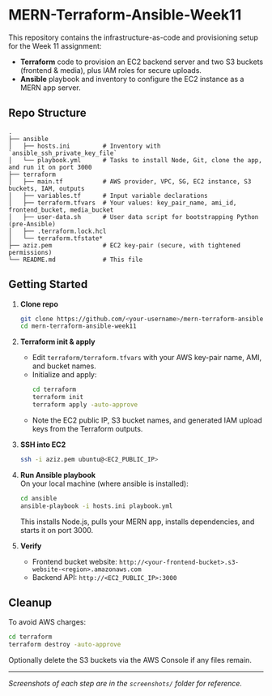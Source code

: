 # MERN-Terraform-Ansible-Week11

This repository contains the infrastructure-as-code and provisioning setup for the Week 11 assignment:
- **Terraform** code to provision an EC2 backend server and two S3 buckets (frontend & media), plus IAM roles for secure uploads.
- **Ansible** playbook and inventory to configure the EC2 instance as a MERN app server.

## Repo Structure

```
.
├── ansible
│   ├── hosts.ini         # Inventory with `ansible_ssh_private_key_file`
│   └── playbook.yml      # Tasks to install Node, Git, clone the app, and run it on port 3000
├── terraform
│   ├── main.tf           # AWS provider, VPC, SG, EC2 instance, S3 buckets, IAM, outputs
│   ├── variables.tf      # Input variable declarations
│   ├── terraform.tfvars  # Your values: key_pair_name, ami_id, frontend_bucket, media_bucket
│   ├── user-data.sh      # User data script for bootstrapping Python (pre-Ansible)
│   ├── .terraform.lock.hcl
│   └── terraform.tfstate*
├── aziz.pem              # EC2 key-pair (secure, with tightened permissions)
└── README.md             # This file
```

## Getting Started

1. **Clone repo**  
   ```bash
   git clone https://github.com/<your-username>/mern-terraform-ansible-week11.git
   cd mern-terraform-ansible-week11
   ```

2. **Terraform init & apply**  
   - Edit `terraform/terraform.tfvars` with your AWS key-pair name, AMI, and bucket names.  
   - Initialize and apply:
     ```bash
     cd terraform
     terraform init
     terraform apply -auto-approve
     ```
   - Note the EC2 public IP, S3 bucket names, and generated IAM upload keys from the Terraform outputs.

3. **SSH into EC2**  
   ```bash
   ssh -i aziz.pem ubuntu@<EC2_PUBLIC_IP>
   ```

4. **Run Ansible playbook**  
   On your local machine (where ansible is installed):
   ```bash
   cd ansible
   ansible-playbook -i hosts.ini playbook.yml
   ```
   This installs Node.js, pulls your MERN app, installs dependencies, and starts it on port 3000.

5. **Verify**  
   - Frontend bucket website: `http://<your-frontend-bucket>.s3-website-<region>.amazonaws.com`
   - Backend API: `http://<EC2_PUBLIC_IP>:3000`

## Cleanup

To avoid AWS charges:
```bash
cd terraform
terraform destroy -auto-approve
```
Optionally delete the S3 buckets via the AWS Console if any files remain.

---

*Screenshots of each step are in the `screenshots/` folder for reference.*
